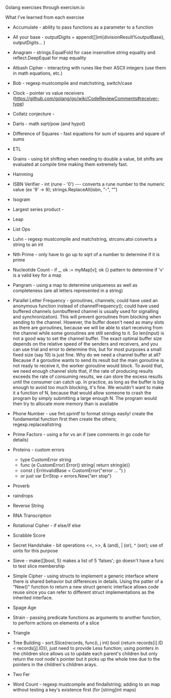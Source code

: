 Golang exercises through exercism.io

What I've learned from each exercise

* Accumulate            - ability to pass functions as a parameter to a function

* All your base         - outputDigits = append([]int{divisionResult%outputBase}, outputDigits... )

* Anagram               - strings.EqualFold for case insensitive string equality and reflect.DeepEqual for map equality

* Atbash Cipher         - interacting with runes like their ASCII integers (use them in math equations, etc.)

* Bob                   - regexp mustcompile and matchstring, switch/case

* Clock                 - pointer vs value receivers (https://github.com/golang/go/wiki/CodeReviewComments#receiver-type)

* Collatz conjecture    - 

* Darts                 - math sqrt/pow (and hypot)

* Difference of Squares - fast equations for sum of squares and square of sums

* ETL

* Grains               - using bit shifting when needing to double a value, bit shifts are
evaluated at compile time making them extremely fast.

* Hamming

* ISBN Verifier        - int (rune - '0') --- converts a rune number to the numeric value (ex '9' -> 9); strings.ReplaceAll(isbn, "-", "")

* Isogram

* Largest series product - 

* Leap

* List Ops

* Luhn                  - regexp mustcompile and matchstring, strconv.atoi converts a string to an int

* Nth Prime             - only have to go up to sqrt of a number to determine if it is prime

* Nucleotide Count      - if _, ok := myMap[v]; ok {} pattern to determine if 'v' is a valid
key for a map

* Pangram               - using a map to determine uniqueness as well as completeness (are all letters 
represented in a string)

* Parallel Letter Frequency - goroutines, channels; could have used an anonymous function instead of channelFrequency(); could have used buffered
channels (unnbuffered channel is usually used for signalling and synchronization). This will prevent goroutines from blocking when sending to the channel. However, the buffer doesn't need as many slots as there are goroutines, because we will be able to start receiving from the channel while some goroutines are still sending to it. So len(input) is not a good way to set the channel buffer. The exact optimal buffer size depends on the relative speed of the senders and receivers, and you can use trial and error to determine this, but for most purposes a small fixed size (say 10) is just fine.
Why do we need a channel buffer at all? Because if a goroutine wants to send its result but the main goroutine is not ready to receive it, the worker goroutine would block. To avoid that, we need enough channel slots that, if the rate of producing results exceeds the rate of consuming results, we can store the excess results until the consumer can catch up.  In practice, as long as the buffer is big enough to avoid too much blocking, it's fine. We wouldn't want to make it a function of N, because that would allow someone to crash the program by simply submitting a large enough N. The program would then try to allocate more memory than is available

* Phone Number          - use fmt.sprintf to format strings easily!  create the fundamental function first then create the others; regexp.replaceallstring

* Prime Factors         - using a for vs an if (see comments in go code for details)

* Proteins              - custom errors
  * type CustomError string
  * func (e CustomError) Error() string{ return string(e)}
  * const ( ErrInvalidBase = CustomError("error ... ") )
  * or just var ErrStop = errors.New("err stop")

* Proverb

* raindrops

* Reverse String

* RNA Transcription 

* Rotational Cipher       - if else/if else

* Scrabble Score

* Secret Handshake        - bit operations <<, >>, & (and), | (or), ^ (xor); use of uints for this purpose

* Sieve                   - make([]bool, 5) makes a list of 5 'falses'; go doesn't have a func to test slice membership

* Simple Cipher           - using structs to implement a generic interface where there is shared behavior but differences in details.  Using the patter of a "New()" function to return a new struct
generic interface allows code reuse since you can refer to different struct implementations as the
inherited interface.

* Spage Age

* Strain               - passing predicate functions as arguments to another function, to perform actions on elements of a slice

* Triangle

* Tree Building        - sort.Slice(records, func(i, j int) bool {return records[i].ID < records[j].ID}), just need to provide Less function; using pointers in the children slice allows us to update each parent's children but only return the root node's pointer but it picks up the whole tree due
to the pointers in the children's children arays.

* Two Fer

* Word Count            - regexp mustcompile and findallstring; adding to an map without testing a key's 
existence first (for [string]int maps)